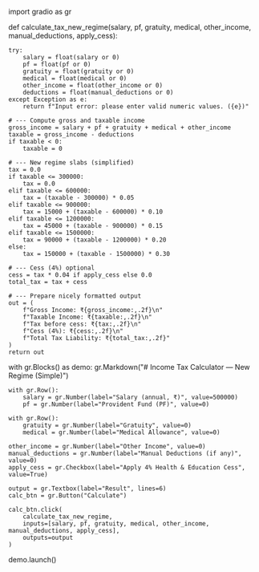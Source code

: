


import gradio as gr

def calculate_tax_new_regime(salary, pf, gratuity, medical, other_income, manual_deductions, apply_cess):
   

    
    try:
        salary = float(salary or 0)
        pf = float(pf or 0)
        gratuity = float(gratuity or 0)
        medical = float(medical or 0)
        other_income = float(other_income or 0)
        deductions = float(manual_deductions or 0)
    except Exception as e:
        return f"Input error: please enter valid numeric values. ({e})"

    # --- Compute gross and taxable income
    gross_income = salary + pf + gratuity + medical + other_income
    taxable = gross_income - deductions
    if taxable < 0:
        taxable = 0

    # --- New regime slabs (simplified)
    tax = 0.0
    if taxable <= 300000:
        tax = 0.0
    elif taxable <= 600000:
        tax = (taxable - 300000) * 0.05
    elif taxable <= 900000:
        tax = 15000 + (taxable - 600000) * 0.10
    elif taxable <= 1200000:
        tax = 45000 + (taxable - 900000) * 0.15
    elif taxable <= 1500000:
        tax = 90000 + (taxable - 1200000) * 0.20
    else:
        tax = 150000 + (taxable - 1500000) * 0.30

    # --- Cess (4%) optional
    cess = tax * 0.04 if apply_cess else 0.0
    total_tax = tax + cess

    # --- Prepare nicely formatted output
    out = (
        f"Gross Income: ₹{gross_income:,.2f}\n"
        f"Taxable Income: ₹{taxable:,.2f}\n"
        f"Tax before cess: ₹{tax:,.2f}\n"
        f"Cess (4%): ₹{cess:,.2f}\n"
        f"Total Tax Liability: ₹{total_tax:,.2f}"
    )
    return out


with gr.Blocks() as demo:
    gr.Markdown("# Income Tax Calculator — New Regime (Simple)")

    with gr.Row():
        salary = gr.Number(label="Salary (annual, ₹)", value=500000)
        pf = gr.Number(label="Provident Fund (PF)", value=0)

    with gr.Row():
        gratuity = gr.Number(label="Gratuity", value=0)
        medical = gr.Number(label="Medical Allowance", value=0)

    other_income = gr.Number(label="Other Income", value=0)
    manual_deductions = gr.Number(label="Manual Deductions (if any)", value=0)
    apply_cess = gr.Checkbox(label="Apply 4% Health & Education Cess", value=True)

    output = gr.Textbox(label="Result", lines=6)
    calc_btn = gr.Button("Calculate")

    calc_btn.click(
        calculate_tax_new_regime,
        inputs=[salary, pf, gratuity, medical, other_income, manual_deductions, apply_cess],
        outputs=output
    )

demo.launch()
